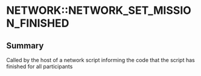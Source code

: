 # NETWORK::NETWORK_SET_MISSION_FINISHED

## Summary
Called by the host of a network script informing the code that the script has finished for all participants